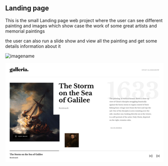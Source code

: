 ## Landing page
This is the small Landing page web project where the user can see different painting and images which show case the work of some great artists and memorial paintings 

the user can also run a slide show and view all the painting and get some details information about it

![imagename](./screenshot.png)

![imagename](./screenshot2.png)
